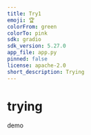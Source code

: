```yaml
---
title: Try1
emoji: 🏆
colorFrom: green
colorTo: pink
sdk: gradio
sdk_version: 5.27.0
app_file: app.py
pinned: false
license: apache-2.0
short_description: Trying
---
```


# trying
demo
